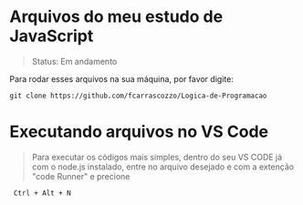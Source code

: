 # Arquivos do meu estudo de JavaScript

> Status: Em andamento

Para rodar esses arquivos na sua máquina, por favor digite:

```
git clone https://github.com/fcarrascozzo/Logica-de-Programacao
```

# Executando arquivos no VS Code

>Para executar os códigos mais simples, dentro do seu VS CODE já com o node.js instalado, entre no arquivo desejado e com a extenção "code Runner" e precione

```
 Ctrl + Alt + N
```